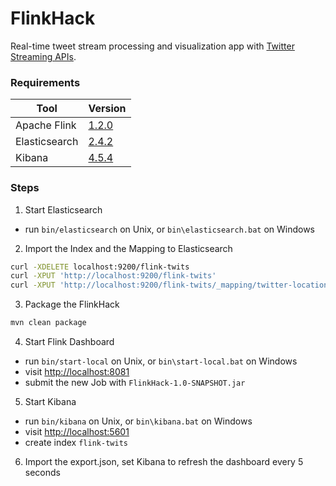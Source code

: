 # FlinkHack
Real-time tweet stream processing and visualization app with [Twitter Streaming APIs](https://dev.twitter.com/streaming/overview).
### Requirements
| Tool | Version|
| ------ | ------ |
| Apache Flink | [1.2.0](http://archive.apache.org/dist/flink/flink-1.2.0/flink-1.2.0-bin-hadoop2-scala_2.10.tgz) |
| Elasticsearch| [2.4.2](https://www.elastic.co/downloads/past-releases/elasticsearch-2-4-2) | 
| Kibana | [4.5.4](https://www.elastic.co/downloads/past-releases/kibana-4-5-4) |

### Steps
1. Start Elasticsearch 
* run `bin/elasticsearch` on Unix, or `bin\elasticsearch.bat` on Windows

2. Import the Index and the Mapping to Elasticsearch
```sh
curl -XDELETE localhost:9200/flink-twits
curl -XPUT 'http://localhost:9200/flink-twits'
curl -XPUT 'http://localhost:9200/flink-twits/_mapping/twitter-location' --data-ascii '@twitter-location-mapping.txt'
```
3. Package the FlinkHack
  ```sh
  mvn clean package
  ```
4. Start Flink Dashboard
* run `bin/start-local` on Unix, or `bin\start-local.bat` on Windows
* visit [http://localhost:8081](http://localhost:8081)
* submit the new Job with `FlinkHack-1.0-SNAPSHOT.jar`
5. Start Kibana 
* run `bin/kibana` on Unix, or `bin\kibana.bat` on Windows
* visit [http://localhost:5601](http://localhost:5601)
* create index `flink-twits`
6. Import the export.json, set Kibana to refresh the dashboard every 5 seconds